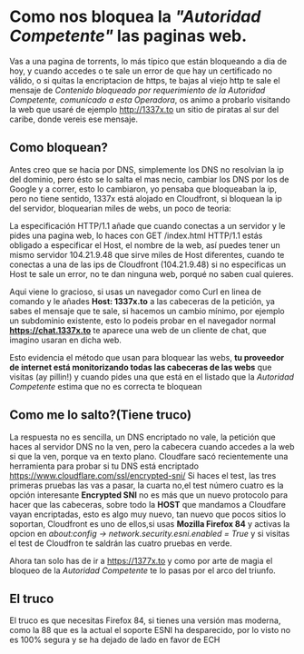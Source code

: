 # Como nos bloquea la *"Autoridad Competente"* las paginas web.


Vas a una pagina de torrents, lo más típico que están bloqueando a dia de hoy, y cuando accedes o te sale un error de que hay un certificado no válido,
o si quitas la encriptacion de https, te bajas al viejo http te sale el mensaje de *Contenido bloqueado por requerimiento de la Autoridad Competente,
comunicado a esta Operadora*, os animo a probarlo visitando la web que usaré de ejemplo http://1337x.to un sitio de piratas al sur del caribe, donde vereis 
ese mensaje.

## Como bloquean?

Antes creo que se hacia por DNS, simplemente los DNS no resolvian la ip del dominio, pero ésto se lo salta el mas necio, cambiar los DNS por los de 
Google y a correr, esto lo cambiaron, yo pensaba que bloqueaban la ip, pero no tiene sentido, 1337x está alojado en Cloudfront, si bloquean la ip del 
servidor, bloquearian miles de webs, un poco de teoria:

La especificación HTTP/1.1 añade que cuando conectas a un servidor y le pides una pagina web, lo haces con GET /index.html HTTP/1.1 estás obligado a 
especificar el Host, el nombre de la web, así puedes tener un mismo servidor 104.21.9.48 que sirve miles de Host diferentes, cuando te conectas a una
de las ips de Cloudfront (104.21.9.48) si no especificas un Host te sale un error, no te dan ninguna web, porqué no saben cual quieres.

Aqui viene lo gracioso, si usas un navegador como Curl en linea de comando y le añades **Host: 1337x.to** a las cabeceras de la petición, 
ya sabes el mensaje que te sale, si hacemos un cambio mínimo, por ejemplo un subdominio existente, esto lo podeis probar en el navegador normal 
**https://chat.1337x.to** te aparece una web de un cliente de chat, que imagino usaran en dicha web.

Esto evidencia el método que usan para bloquear las webs, **tu proveedor de internet está monitorizando todas las cabeceras de las webs** que visitas
(ay pillin!) y cuando pides una que está en el listado que la *Autoridad Competente* estima que no es correcta te bloquean

## Como me lo salto?(Tiene truco)

La respuesta no es sencilla, un DNS encriptado no vale, la petición que haces al servidor DNS no la ven, pero la cabecera cuando accedes a la web si 
que la ven, porque va en texto plano. Cloudfare sacó recientemente una herramienta para probar si tu DNS está encriptado 
https://www.cloudflare.com/ssl/encrypted-sni/
Si haces el test, las tres primeras pruebas las vas a pasar, la cuarta no,el test número cuatro es la opción  interesante **Encrypted SNI** 
no es más que un nuevo protocolo para hacer que las cabeceras, sobre todo la **HOST** que mandamos a Cloudfare vayan encriptadas, esto es 
algo muy nuevo, tan nuevo que pocos sitios lo soportan, Cloudfront es uno de ellos,si usas **Mozilla Firefox 84** y activas
la opcion en *about:config -> network.security.esni.enabled = True* y si visitas el test de Cloudfron te saldrán las cuatro pruebas en verde.

Ahora tan solo has de ir a https://1377x.to y como por arte de magia el bloqueo de la *Autoridad Competente* te lo pasas por el arco del triunfo.

## El truco

El truco es que necesitas Firefox 84, si tienes una versión mas moderna, como la 88 que es la actual el soporte ESNI ha desparecido, por lo visto 
no es 100% segura y se ha dejado de lado en favor de ECH 

